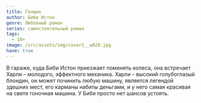 ```yaml
---
title: Гонщик
author: Биби Истон
genre: Любовный роман
series: самостоятельный роман
tags:
  - 18+
image: /src/assets/img/cover1__w820.jpg
have: true
---
```

В гараже, куда Биби Истон приезжает поменять колеса, она встречает Харли – молодого, эффектного механика. Харли – высокий голубоглазый блондин, он может починить любую машину, является легендой здешних мест, его карманы набиты деньгами, и у него самая красивая на свете гоночная машина. У Биби просто нет шансов устоять.
